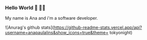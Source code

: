 ### Hello World 👋 👩‍💻

My name is Ana and i'm a software developer. 

![Anurag's github stats](https://github-readme-stats.vercel.app/api?username=anapaulalins&show_icons=true&theme= tokyonight)

<!--
**anapaulalins/anapaulalins** is a ✨ _special_ ✨ repository because its `README.md` (this file) appears on your GitHub profile.

Here are some ideas to get you started:

- 🔭 I’m currently working on ...
- 🌱 I’m currently learning ...
- 👯 I’m looking to collaborate on ...
- 🤔 I’m looking for help with ...
- 💬 Ask me about ...
- 📫 How to reach me: ...
- 😄 Pronouns: ...
- ⚡ Fun fact: ...
-->

